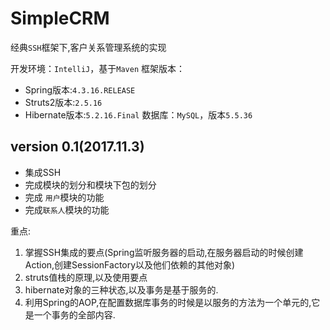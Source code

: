 # SimpleCRM
经典`SSH`框架下,客户关系管理系统的实现

开发环境：`IntelliJ`，基于`Maven`
框架版本：
* Spring版本:`4.3.16.RELEASE`
* Struts2版本:`2.5.16`
* Hibernate版本:`5.2.16.Final`
数据库：`MySQL`，版本`5.5.36`

## version 0.1(2017.11.3)
* 集成SSH
* 完成模块的划分和模块下包的划分
* 完成 `用户`模块的功能
* 完成`联系人`模块的功能

重点:
1. 掌握SSH集成的要点(Spring监听服务器的启动,在服务器启动的时候创建Action,创建SessionFactory以及他们依赖的其他对象)
2. struts值栈的原理,以及使用要点
3. hibernate对象的三种状态,以及事务是基于服务的.
4. 利用Spring的AOP,在配置数据库事务的时候是以服务的方法为一个单元的,它是一个事务的全部内容.
